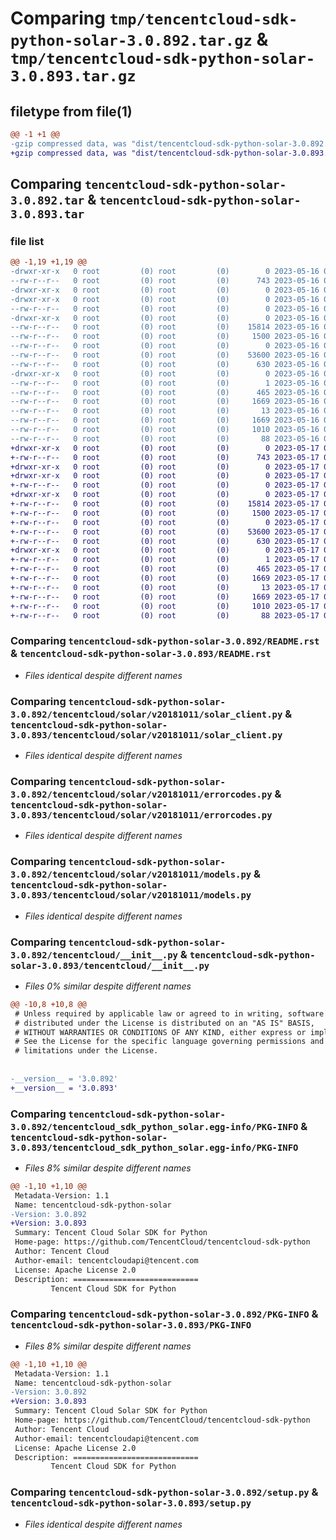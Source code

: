 # Comparing `tmp/tencentcloud-sdk-python-solar-3.0.892.tar.gz` & `tmp/tencentcloud-sdk-python-solar-3.0.893.tar.gz`

## filetype from file(1)

```diff
@@ -1 +1 @@
-gzip compressed data, was "dist/tencentcloud-sdk-python-solar-3.0.892.tar", last modified: Tue May 16 00:44:32 2023, max compression
+gzip compressed data, was "dist/tencentcloud-sdk-python-solar-3.0.893.tar", last modified: Wed May 17 03:39:09 2023, max compression
```

## Comparing `tencentcloud-sdk-python-solar-3.0.892.tar` & `tencentcloud-sdk-python-solar-3.0.893.tar`

### file list

```diff
@@ -1,19 +1,19 @@
-drwxr-xr-x   0 root         (0) root         (0)        0 2023-05-16 00:44:32.000000 tencentcloud-sdk-python-solar-3.0.892/
--rw-r--r--   0 root         (0) root         (0)      743 2023-05-16 00:44:32.000000 tencentcloud-sdk-python-solar-3.0.892/README.rst
-drwxr-xr-x   0 root         (0) root         (0)        0 2023-05-16 00:44:32.000000 tencentcloud-sdk-python-solar-3.0.892/tencentcloud/
-drwxr-xr-x   0 root         (0) root         (0)        0 2023-05-16 00:44:32.000000 tencentcloud-sdk-python-solar-3.0.892/tencentcloud/solar/
--rw-r--r--   0 root         (0) root         (0)        0 2023-05-16 00:44:32.000000 tencentcloud-sdk-python-solar-3.0.892/tencentcloud/solar/__init__.py
-drwxr-xr-x   0 root         (0) root         (0)        0 2023-05-16 00:44:32.000000 tencentcloud-sdk-python-solar-3.0.892/tencentcloud/solar/v20181011/
--rw-r--r--   0 root         (0) root         (0)    15814 2023-05-16 00:44:32.000000 tencentcloud-sdk-python-solar-3.0.892/tencentcloud/solar/v20181011/solar_client.py
--rw-r--r--   0 root         (0) root         (0)     1500 2023-05-16 00:44:32.000000 tencentcloud-sdk-python-solar-3.0.892/tencentcloud/solar/v20181011/errorcodes.py
--rw-r--r--   0 root         (0) root         (0)        0 2023-05-16 00:44:32.000000 tencentcloud-sdk-python-solar-3.0.892/tencentcloud/solar/v20181011/__init__.py
--rw-r--r--   0 root         (0) root         (0)    53600 2023-05-16 00:44:32.000000 tencentcloud-sdk-python-solar-3.0.892/tencentcloud/solar/v20181011/models.py
--rw-r--r--   0 root         (0) root         (0)      630 2023-05-16 00:44:32.000000 tencentcloud-sdk-python-solar-3.0.892/tencentcloud/__init__.py
-drwxr-xr-x   0 root         (0) root         (0)        0 2023-05-16 00:44:32.000000 tencentcloud-sdk-python-solar-3.0.892/tencentcloud_sdk_python_solar.egg-info/
--rw-r--r--   0 root         (0) root         (0)        1 2023-05-16 00:44:32.000000 tencentcloud-sdk-python-solar-3.0.892/tencentcloud_sdk_python_solar.egg-info/dependency_links.txt
--rw-r--r--   0 root         (0) root         (0)      465 2023-05-16 00:44:32.000000 tencentcloud-sdk-python-solar-3.0.892/tencentcloud_sdk_python_solar.egg-info/SOURCES.txt
--rw-r--r--   0 root         (0) root         (0)     1669 2023-05-16 00:44:32.000000 tencentcloud-sdk-python-solar-3.0.892/tencentcloud_sdk_python_solar.egg-info/PKG-INFO
--rw-r--r--   0 root         (0) root         (0)       13 2023-05-16 00:44:32.000000 tencentcloud-sdk-python-solar-3.0.892/tencentcloud_sdk_python_solar.egg-info/top_level.txt
--rw-r--r--   0 root         (0) root         (0)     1669 2023-05-16 00:44:32.000000 tencentcloud-sdk-python-solar-3.0.892/PKG-INFO
--rw-r--r--   0 root         (0) root         (0)     1010 2023-05-16 00:44:32.000000 tencentcloud-sdk-python-solar-3.0.892/setup.py
--rw-r--r--   0 root         (0) root         (0)       88 2023-05-16 00:44:32.000000 tencentcloud-sdk-python-solar-3.0.892/setup.cfg
+drwxr-xr-x   0 root         (0) root         (0)        0 2023-05-17 03:39:09.000000 tencentcloud-sdk-python-solar-3.0.893/
+-rw-r--r--   0 root         (0) root         (0)      743 2023-05-17 03:39:09.000000 tencentcloud-sdk-python-solar-3.0.893/README.rst
+drwxr-xr-x   0 root         (0) root         (0)        0 2023-05-17 03:39:09.000000 tencentcloud-sdk-python-solar-3.0.893/tencentcloud/
+drwxr-xr-x   0 root         (0) root         (0)        0 2023-05-17 03:39:09.000000 tencentcloud-sdk-python-solar-3.0.893/tencentcloud/solar/
+-rw-r--r--   0 root         (0) root         (0)        0 2023-05-17 03:39:09.000000 tencentcloud-sdk-python-solar-3.0.893/tencentcloud/solar/__init__.py
+drwxr-xr-x   0 root         (0) root         (0)        0 2023-05-17 03:39:09.000000 tencentcloud-sdk-python-solar-3.0.893/tencentcloud/solar/v20181011/
+-rw-r--r--   0 root         (0) root         (0)    15814 2023-05-17 03:39:09.000000 tencentcloud-sdk-python-solar-3.0.893/tencentcloud/solar/v20181011/solar_client.py
+-rw-r--r--   0 root         (0) root         (0)     1500 2023-05-17 03:39:09.000000 tencentcloud-sdk-python-solar-3.0.893/tencentcloud/solar/v20181011/errorcodes.py
+-rw-r--r--   0 root         (0) root         (0)        0 2023-05-17 03:39:09.000000 tencentcloud-sdk-python-solar-3.0.893/tencentcloud/solar/v20181011/__init__.py
+-rw-r--r--   0 root         (0) root         (0)    53600 2023-05-17 03:39:09.000000 tencentcloud-sdk-python-solar-3.0.893/tencentcloud/solar/v20181011/models.py
+-rw-r--r--   0 root         (0) root         (0)      630 2023-05-17 03:39:09.000000 tencentcloud-sdk-python-solar-3.0.893/tencentcloud/__init__.py
+drwxr-xr-x   0 root         (0) root         (0)        0 2023-05-17 03:39:09.000000 tencentcloud-sdk-python-solar-3.0.893/tencentcloud_sdk_python_solar.egg-info/
+-rw-r--r--   0 root         (0) root         (0)        1 2023-05-17 03:39:09.000000 tencentcloud-sdk-python-solar-3.0.893/tencentcloud_sdk_python_solar.egg-info/dependency_links.txt
+-rw-r--r--   0 root         (0) root         (0)      465 2023-05-17 03:39:09.000000 tencentcloud-sdk-python-solar-3.0.893/tencentcloud_sdk_python_solar.egg-info/SOURCES.txt
+-rw-r--r--   0 root         (0) root         (0)     1669 2023-05-17 03:39:09.000000 tencentcloud-sdk-python-solar-3.0.893/tencentcloud_sdk_python_solar.egg-info/PKG-INFO
+-rw-r--r--   0 root         (0) root         (0)       13 2023-05-17 03:39:09.000000 tencentcloud-sdk-python-solar-3.0.893/tencentcloud_sdk_python_solar.egg-info/top_level.txt
+-rw-r--r--   0 root         (0) root         (0)     1669 2023-05-17 03:39:09.000000 tencentcloud-sdk-python-solar-3.0.893/PKG-INFO
+-rw-r--r--   0 root         (0) root         (0)     1010 2023-05-17 03:39:09.000000 tencentcloud-sdk-python-solar-3.0.893/setup.py
+-rw-r--r--   0 root         (0) root         (0)       88 2023-05-17 03:39:09.000000 tencentcloud-sdk-python-solar-3.0.893/setup.cfg
```

### Comparing `tencentcloud-sdk-python-solar-3.0.892/README.rst` & `tencentcloud-sdk-python-solar-3.0.893/README.rst`

 * *Files identical despite different names*

### Comparing `tencentcloud-sdk-python-solar-3.0.892/tencentcloud/solar/v20181011/solar_client.py` & `tencentcloud-sdk-python-solar-3.0.893/tencentcloud/solar/v20181011/solar_client.py`

 * *Files identical despite different names*

### Comparing `tencentcloud-sdk-python-solar-3.0.892/tencentcloud/solar/v20181011/errorcodes.py` & `tencentcloud-sdk-python-solar-3.0.893/tencentcloud/solar/v20181011/errorcodes.py`

 * *Files identical despite different names*

### Comparing `tencentcloud-sdk-python-solar-3.0.892/tencentcloud/solar/v20181011/models.py` & `tencentcloud-sdk-python-solar-3.0.893/tencentcloud/solar/v20181011/models.py`

 * *Files identical despite different names*

### Comparing `tencentcloud-sdk-python-solar-3.0.892/tencentcloud/__init__.py` & `tencentcloud-sdk-python-solar-3.0.893/tencentcloud/__init__.py`

 * *Files 0% similar despite different names*

```diff
@@ -10,8 +10,8 @@
 # Unless required by applicable law or agreed to in writing, software
 # distributed under the License is distributed on an "AS IS" BASIS,
 # WITHOUT WARRANTIES OR CONDITIONS OF ANY KIND, either express or implied.
 # See the License for the specific language governing permissions and
 # limitations under the License.
 
 
-__version__ = '3.0.892'
+__version__ = '3.0.893'
```

### Comparing `tencentcloud-sdk-python-solar-3.0.892/tencentcloud_sdk_python_solar.egg-info/PKG-INFO` & `tencentcloud-sdk-python-solar-3.0.893/tencentcloud_sdk_python_solar.egg-info/PKG-INFO`

 * *Files 8% similar despite different names*

```diff
@@ -1,10 +1,10 @@
 Metadata-Version: 1.1
 Name: tencentcloud-sdk-python-solar
-Version: 3.0.892
+Version: 3.0.893
 Summary: Tencent Cloud Solar SDK for Python
 Home-page: https://github.com/TencentCloud/tencentcloud-sdk-python
 Author: Tencent Cloud
 Author-email: tencentcloudapi@tencent.com
 License: Apache License 2.0
 Description: ============================
         Tencent Cloud SDK for Python
```

### Comparing `tencentcloud-sdk-python-solar-3.0.892/PKG-INFO` & `tencentcloud-sdk-python-solar-3.0.893/PKG-INFO`

 * *Files 8% similar despite different names*

```diff
@@ -1,10 +1,10 @@
 Metadata-Version: 1.1
 Name: tencentcloud-sdk-python-solar
-Version: 3.0.892
+Version: 3.0.893
 Summary: Tencent Cloud Solar SDK for Python
 Home-page: https://github.com/TencentCloud/tencentcloud-sdk-python
 Author: Tencent Cloud
 Author-email: tencentcloudapi@tencent.com
 License: Apache License 2.0
 Description: ============================
         Tencent Cloud SDK for Python
```

### Comparing `tencentcloud-sdk-python-solar-3.0.892/setup.py` & `tencentcloud-sdk-python-solar-3.0.893/setup.py`

 * *Files identical despite different names*

